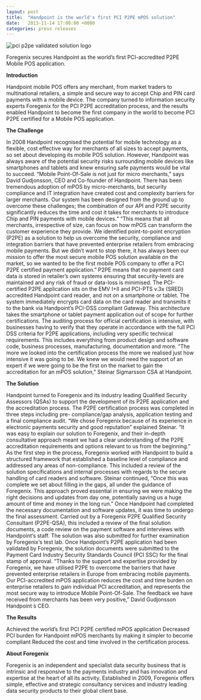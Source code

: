```yaml
---
layout: post
title:  "Handpoint is the world's first PCI P2PE mPOS solution"
date:   2013-11-14 17:00:00 +0000
categories: press releases
---
```


<img class="ui small right floated image" src="https://handpoint.imgix.net/web/images/logos/pci-p2pe-logo.png?auto=compress" alt="pci p2pe validated solution logo">

Foregenix secures Handpoint as the world’s first PCI-accredited P2PE Mobile POS application.

**Introduction**

Handpoint mobile POS offers any merchant, from market traders to multinational retailers, a simple and secure way to accept Chip and PIN card payments with a mobile device. The company turned to information security experts Foregenix for the PCI P2PE accreditation process, and the results enabled Handpoint to become the first company in the world to become PCI P2PE certified for a Mobile POS application.

**The Challenge**

In 2008 Handpoint recognised the potential for mobile technology as a flexible, cost effective way for merchants of all sizes to accept payments, so set about developing its mobile POS solution. However, Handpoint was always aware of the potential security risks surrounding mobile devices like smartphones and tablets and knew ensuring safe payments would be vital to succeed. “Mobile Point-Of-Sale is not just for micro merchants,” says David Gudjonsson, CEO and Co-founder of Handpoint. There has been tremendous adoption of mPOS by micro-merchants, but security compliance and IT integration have created cost and complexity barriers for larger merchants. Our system has been designed from the ground up to overcome these challenges; the combination of our API and P2PE security significantly reduces the time and cost it takes for merchants to introduce Chip and PIN payments with mobile devices.“ “This means that all merchants, irrespective of size, can focus on how mPOS can transform the customer experience they provide. We identified point-to-point encryption (P2PE) as a solution to help us overcome the security, compliance and integration barriers that have prevented enterprise retailers from embracing mobile payments. But we didn’t want to stop there, it has always been our mission to offer the most secure mobile POS solution available on the market, so we wanted to be the first mobile POS company to offer a PCI P2PE certified payment application.” P2PE means that no payment card data is stored in retailer’s own systems ensuring that security-levels are maintained and any risk of fraud or data-loss is minimised. The PCI-certified P2PE application sits on the EMV I+II and PCI-PTS v.3x (SRED) accredited Handpoint card reader, and not on a smartphone or tablet. The system immediately encrypts card data on the card reader and transmits it to the bank via Handpoint’s PCI-DSS compliant Gateway. This architecture takes the smartphone or tablet payment application out of scope for further certifications. The auditing process for official certification is intensive, with businesses having to verify that they operate in accordance with the full PCI DSS criteria for P2PE applications, including very specific technical requirements. This includes everything from product design and software code, business processes, manufacturing, documentation and more. “The more we looked into the certification process the more we realised just how intensive it was going to be. We knew we would need the support of an expert if we were going to be the first on the market to gain the accreditation for an mPOS solution,” Steinar Sigmarsson CSA at Handpoint.


**The Solution**

Handpoint turned to Foregenix and its industry leading Qualified Security Assessors (QSAs) to support the development of its P2PE application and the accreditation process. The P2PE certification process was completed in three steps including pre- compliance/gap analysis, application testing and a final compliance audit. “We chose Foregenix because of its experience in electronic payments security and good reputation” explained Steinar. “It was easy to explain our solution to Foregenix, and their in-depth consultative approach meant we had a clear understanding of the P2PE accreditation requirements and options relevant to us from the beginning.” As the first step in the process, Foregenix worked with Handpoint to build a structured framework that established a baseline level of compliance and addressed any areas of non-compliance. This included a review of the solution specifications and internal processes with regards to the secure handling of card readers and software. Steinar continued, “Once this was complete we set about filling in the gaps, all under the guidance of Foregenix. This approach proved essential in ensuring we were making the right decisions and updates from day one, potentially saving us a huge amount of time and money in the long run.” Once Handpoint had completed the necessary documentation and software updates, it was time to undergo the final assessment. Carried out by a Foregenix P2PE Qualified Security Consultant (P2PE-QSA), this included a review of the final solution documents, a code review on the payment software and interviews with Handpoint‘s staff. The solution was also submitted for further examination by Foregenix‘s test lab. Once Handpoint’s P2PE application had been validated by Foregenix, the solution documents were submitted to the Payment Card Industry Security Standards Council (PCI SSC) for the final stamp of approval. “Thanks to the support and expertise provided by Foregenix, we have utilised P2PE to overcome the barriers that have prevented enterprise retailers in Europe from embracing mobile payments. Our PCI-accredited mPOS application reduces the cost and time burden on enterprise retailers to gain individual PCI accreditation, and represents the most secure way to introduce Mobile Point-Of-Sale. The feedback we have received from merchants has been very positive,” David Gudjonsson Handpoint ́s CEO.

**The Results**

Achieved the world’s first PCI P2PE certified mPOS application Decreased PCI burden for Handpoint mPOS merchants by making it simpler to become compliant Reduced the cost and time involved in the certification process.

**About Foregenix**

Foregenix is an independent and specialist data security business that is intrinsic and responsive to the payments industry and has innovation and expertise at the heart of all its activity. Established in 2009, Foregenix offers simple, effective and strategic consultancy services and industry leading data security products to their global client base.